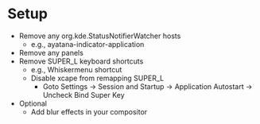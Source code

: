 # Setup

* Remove any org.kde.StatusNotifierWatcher hosts
  * e.g., ayatana-indicator-application
* Remove any panels
* Remove SUPER_L keyboard shortcuts
  * e.g., Whiskermenu shortcut
  * Disable xcape from remapping SUPER_L
    * Goto Settings -> Session and Startup -> Application Autostart -> Uncheck Bind Super Key
* Optional
  * Add blur effects in your compositor
